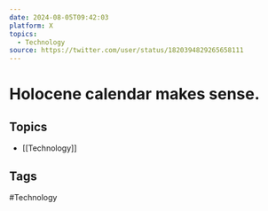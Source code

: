 ```yaml
---
date: 2024-08-05T09:42:03
platform: X
topics:
  - Technology
source: https://twitter.com/user/status/1820394829265658111
---
```

# Holocene calendar makes sense.

## Topics
- [[Technology]]

## Tags
#Technology